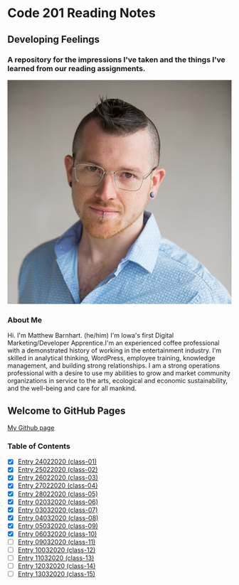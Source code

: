 # Code 201 Reading Notes
## Developing Feelings
### A repository for the impressions I've taken and the things I've learned from our reading assignments.

![Matthew Barnhart](/images/resume-img.jpg)

### About Me
Hi. I'm Matthew Barnhart. (he/him) I'm Iowa's first Digital Marketing/Developer Apprentice.I'm an experienced coffee professional with a demonstrated history of working in the entertainment industry. I'm skilled in analytical thinking, WordPress, employee training, knowledge management, and building strong relationships. I am a strong operations professional with a desire  to use my abilities to grow and market community organizations in service to the arts, ecological and economic sustainability, and the well-being and care for all mankind.

## Welcome to GitHub Pages

[My Github page](https://mcbarnhart.github.io/)

### Table of Contents
- [x] [Entry 24022020 (class-01)](class-01.md)
- [x] [Entry 25022020 (class-02)](class-02.md)
- [x] [Entry 26022020 (class-03)](class-03.md)
- [x] [Entry 27022020 (class-04)](class-04.md)
- [x] [Entry 28022020 (class-05)](class-05.md)
- [x] [Entry 02032020 (class-06)](class-06.md)
- [x] [Entry 03032020 (class-07)](class-07.md)
- [x] [Entry 04032020 (class-08)](class-08.md)
- [x] [Entry 05032020 (class-09)](class-09.md)
- [x] [Entry 06032020 (class-10)](class-10.md)
- [ ] [Entry 09032020 (class-11)](class-11.md)
- [ ] [Entry 10032020 (class-12)](class-12.md)
- [ ] [Entry 11032020 (class-13)](class-13.md)
- [ ] [Entry 12032020 (class-14)](class-14.md)
- [ ] [Entry 13032020 (class-15)](class-15.md)